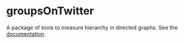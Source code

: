 groupsOnTwitter
===============

A package of tools to measure hierarchy in directed graphs. See the [documentation](docs/graphtools.pdf).

